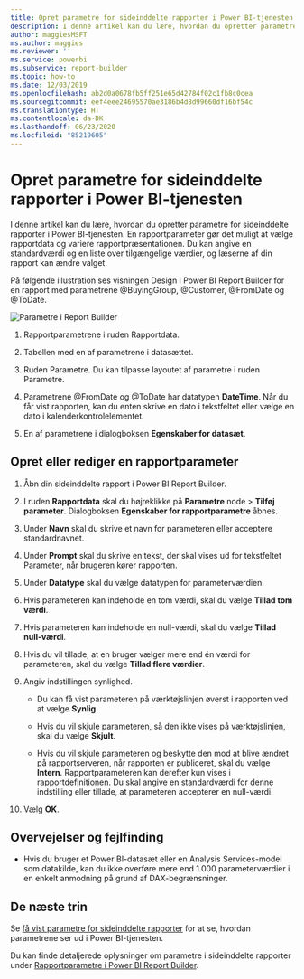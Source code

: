 ```yaml
---
title: Opret parametre for sideinddelte rapporter i Power BI-tjenesten
description: I denne artikel kan du lære, hvordan du opretter parametre for sideinddelte rapporter i Power BI-tjenesten.
author: maggiesMSFT
ms.author: maggies
ms.reviewer: ''
ms.service: powerbi
ms.subservice: report-builder
ms.topic: how-to
ms.date: 12/03/2019
ms.openlocfilehash: ab2d0a0678fb5ff251e65d42784f02c1fb8c0cea
ms.sourcegitcommit: eef4eee24695570ae3186b4d8d99660df16bf54c
ms.translationtype: HT
ms.contentlocale: da-DK
ms.lasthandoff: 06/23/2020
ms.locfileid: "85219605"
---
```

# <a name="create-parameters-for-paginated-reports-in-the-power-bi-service"></a>Opret parametre for sideinddelte rapporter i Power BI-tjenesten

I denne artikel kan du lære, hvordan du opretter parametre for sideinddelte rapporter i Power BI-tjenesten.  En rapportparameter gør det muligt at vælge rapportdata og variere rapportpræsentationen. Du kan angive en standardværdi og en liste over tilgængelige værdier, og læserne af din rapport kan ændre valget.  

På følgende illustration ses visningen Design i Power BI Report Builder for en rapport med parametrene @BuyingGroup, @Customer, @FromDate og @ToDate. 
  
![Parametre i Report Builder](media/paginated-reports-parameters/power-bi-paginated-parameters-report-builder.png)
  
1.  Rapportparametrene i ruden Rapportdata.  
  
2.  Tabellen med en af parametrene i datasættet.  
  
3.  Ruden Parametre. Du kan tilpasse layoutet af parametre i ruden Parametre. 
  
4.  Parametrene @FromDate og @ToDate har datatypen **DateTime**. Når du får vist rapporten, kan du enten skrive en dato i tekstfeltet eller vælge en dato i kalenderkontrolelementet. 

5.  En af parametrene i dialogboksen **Egenskaber for datasæt**.  

  
## <a name="create-or-edit-a-report-parameter"></a>Opret eller rediger en rapportparameter  
  
1.  Åbn din sideinddelte rapport i Power BI Report Builder.

1. I ruden **Rapportdata** skal du højreklikke på **Parametre** node > **Tilføj parameter**. Dialogboksen **Egenskaber for rapportparametre** åbnes.  
  
2.  Under **Navn** skal du skrive et navn for parameteren eller acceptere standardnavnet.  
  
3.  Under **Prompt** skal du skrive en tekst, der skal vises ud for tekstfeltet Parameter, når brugeren kører rapporten.  
  
4.  Under **Datatype** skal du vælge datatypen for parameterværdien.  
  
5.  Hvis parameteren kan indeholde en tom værdi, skal du vælge **Tillad tom værdi**.  
  
6.  Hvis parameteren kan indeholde en null-værdi, skal du vælge **Tillad null-værdi**.  
  
7.  Hvis du vil tillade, at en bruger vælger mere end én værdi for parameteren, skal du vælge **Tillad flere værdier**.  
  
8.  Angiv indstillingen synlighed.  
  
    -   Du kan få vist parameteren på værktøjslinjen øverst i rapporten ved at vælge **Synlig**.  
  
    -   Hvis du vil skjule parameteren, så den ikke vises på værktøjslinjen, skal du vælge **Skjult**.  
  
    -   Hvis du vil skjule parameteren og beskytte den mod at blive ændret på rapportserveren, når rapporten er publiceret, skal du vælge **Intern**. Rapportparameteren kan derefter kun vises i rapportdefinitionen. Du skal angive en standardværdi for denne indstilling eller tillade, at parameteren accepterer en null-værdi.  
  
9. Vælg **OK**. 

## <a name="considerations-and-troubleshooting"></a>Overvejelser og fejlfinding

- Hvis du bruger et Power BI-datasæt eller en Analysis Services-model som datakilde, kan du ikke overføre mere end 1.000 parameterværdier i en enkelt anmodning på grund af DAX-begrænsninger. 

 
## <a name="next-steps"></a>De næste trin

Se [få vist parametre for sideinddelte rapporter](../consumer/paginated-reports-view-parameters.md) for at se, hvordan parametrene ser ud i Power BI-tjenesten.

Du kan finde detaljerede oplysninger om parametre i sideinddelte rapporter under [Rapportparametre i Power BI Report Builder](report-builder-parameters.md).
